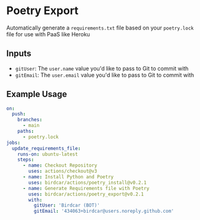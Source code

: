 
# Poetry Export

Automatically generate a `requirements.txt` file based on your `poetry.lock` file for use with PaaS like Heroku

## Inputs

- `gitUser`: The `user.name` value you'd like to pass to Git to commit with
- `gitEmail`: The `user.email` value you'd like to pass to Git to commit with

## Example Usage

```yaml
on:
  push:
    branches:
      - main
    paths:
      - poetry.lock
jobs:
  update_requirements_file:
    runs-on: ubuntu-latest
    steps:
      - name: Checkout Repository
        uses: actions/checkout@v3
      - name: Install Python and Poetry
        uses: birdcar/actions/poetry_install@v0.2.1
      - name: Generate Requirements file with Poetry
        uses: birdcar/actions/poetry_export@v0.2.1
        with:
          gitUser: 'Birdcar (BOT)'
          gitEmail: '434063+birdcar@users.noreply.github.com'
```
